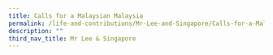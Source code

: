 ```yaml
---
title: Calls for a Malaysian Malaysia
permalink: /life-and-contributions/Mr-Lee-and-Singapore/Calls-for-a-Malaysian-Malaysia
description: ""
third_nav_title: Mr Lee & Singapore
---
```

